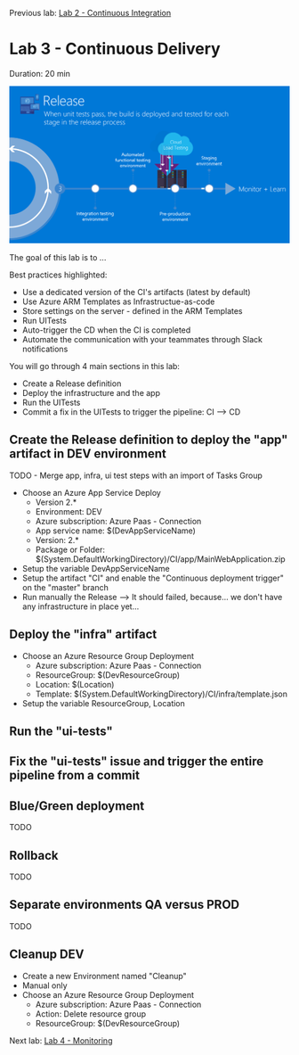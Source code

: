 Previous lab: [Lab 2 - Continuous Integration](../Lab%202%20-%20Continuous%20Integration/README.md)

# Lab 3 - Continuous Delivery

Duration: 20 min

![Delivery - Overview](./imgs/Delivery-Overview.PNG)

The goal of this lab is to ... 

Best practices highlighted:

- Use a dedicated version of the CI's artifacts (latest by default)
- Use Azure ARM Templates as Infrastructue-as-code
- Store settings on the server - defined in the ARM Templates
- Run UITests
- Auto-trigger the CD when the CI is completed
- Automate the communication with your teammates through Slack notifications

You will go through 4 main sections in this lab:

- Create a Release definition
- Deploy the infrastructure and the app
- Run the UITests
- Commit a fix in the UITests to trigger the pipeline: CI --> CD

## Create the Release definition to deploy the "app" artifact in DEV environment

TODO - Merge app, infra, ui test steps with an import of Tasks Group

- Choose an Azure App Service Deploy
  - Version 2.*
  - Environment: DEV 
  - Azure subscription: Azure Paas - Connection
  - App service name: $(DevAppServiceName)
  - Version: 2.*
  - Package or Folder: $(System.DefaultWorkingDirectory)/CI/app/MainWebApplication.zip
- Setup the variable DevAppServiceName
- Setup the artifact "CI" and enable the "Continuous deployment trigger" on the "master" branch
- Run manually the Release
--> It should failed, because... we don't have any infrastructure in place yet...

## Deploy the "infra" artifact

- Choose an Azure Resource Group Deployment
  - Azure subscription: Azure Paas - Connection
  - ResourceGroup: $(DevResourceGroup)
  - Location: $(Location)
  - Template: $(System.DefaultWorkingDirectory)/CI/infra/template.json
- Setup the variable ResourceGroup, Location

## Run the "ui-tests"

## Fix the "ui-tests" issue and trigger the entire pipeline from a commit

## Blue/Green deployment

TODO

## Rollback

TODO

## Separate environments QA versus PROD

TODO

## Cleanup DEV

- Create a new Environment named "Cleanup"
- Manual only
- Choose an Azure Resource Group Deployment
  - Azure subscription: Azure Paas - Connection
  - Action: Delete resource group
  - ResourceGroup: $(DevResourceGroup)

Next lab: [Lab 4 - Monitoring](../Lab%204%20-%20Monitoring/README.md)